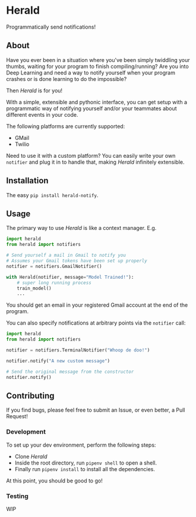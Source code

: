 # Herald

Programmatically send notifications!

## About

Have you ever been in a situation where you've been simply twiddling your thumbs, waiting for your program to finish compiling/running? Are you into Deep Learning and need a way to notify yourself when your program crashes or is done learning to do the impossible?

Then _Herald_ is for you!

With a simple, extensible and pythonic interface, you can get setup with a programmatic way of notifying yourself and/or your teammates about different events in your code.

The following platforms are currently supported:

- GMail
- Twilio

Need to use it with a custom platform? You can easily write your own `notifier` and plug it in to handle that, making _Herald_ infinitely extensible.

## Installation

The easy `pip install herald-notify`.

## Usage

The primary way to use _Herald_ is like a context manager. E.g.

```python
import herald
from herald import notifiers

# Send yourself a mail in Gmail to notify you
# Assumes your Gmail tokens have been set up properly
notifier = notifiers.GmailNotifier()

with Herald(notifier, message="Model Trained!"):
    # super long running process
    train_model()
    ...

```

You should get an email in your registered Gmail account at the end of the program.

You can also specify notifications at arbitrary points via the `notifier` call:

```python
import herald
from herald import notifiers

notifier = notifiers.TerminalNotifier("Whoop de doo!")

notifier.notify("A new custom message")

# Send the original message from the constructor
notifier.notify()
```

## Contributing

If you find bugs, please feel free to submit an Issue, or even better, a Pull Request!

### Development

To set up your dev environment, perform the following steps:
 - Clone _Herald_
 - Inside the root directory, run `pipenv shell` to open a shell.
 - Finally run `pipenv install` to install all the dependencies.

At this point, you should be good to go!

### Testing

WIP
